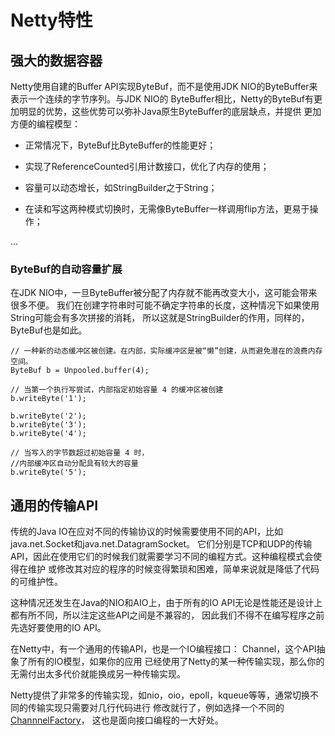 # Netty特性

## 强大的数据容器
Netty使用自建的Buffer API实现ByteBuf，而不是使用JDK NIO的ByteBuffer来表示一个连续的字节序列。与JDK NIO的
ByteBuffer相比，Netty的ByteBuf有更加明显的优势，这些优势可以弥补Java原生ByteBuffer的底层缺点，并提供
更加方便的编程模型：

- 正常情况下，ByteBuf比ByteBuffer的性能更好；

- 实现了ReferenceCounted引用计数接口，优化了内存的使用；

- 容量可以动态增长，如StringBuilder之于String；

- 在读和写这两种模式切换时，无需像ByteBuffer一样调用flip方法，更易于操作；

...


### ByteBuf的自动容量扩展
在JDK NIO中，一旦ByteBuffer被分配了内存就不能再改变大小，这可能会带来很多不便。 
我们在创建字符串时可能不确定字符串的长度，这种情况下如果使用String可能会有多次拼接的消耗，
所以这就是StringBuilder的作用，同样的，ByteBuf也是如此。

````text
// 一种新的动态缓冲区被创建。在内部，实际缓冲区是被“懒”创建，从而避免潜在的浪费内存空间。
ByteBuf b = Unpooled.buffer(4);

// 当第一个执行写尝试，内部指定初始容量 4 的缓冲区被创建
b.writeByte('1');

b.writeByte('2');
b.writeByte('3');
b.writeByte('4');

// 当写入的字节数超过初始容量 4 时，
//内部缓冲区自动分配具有较大的容量
b.writeByte('5');
````

## 通用的传输API
传统的Java IO在应对不同的传输协议的时候需要使用不同的API，比如java.net.Socket和java.net.DatagramSocket。
它们分别是TCP和UDP的传输API，因此在使用它们的时候我们就需要学习不同的编程方式。这种编程模式会使得在维护
或修改其对应的程序的时候变得繁琐和困难，简单来说就是降低了代码的可维护性。

这种情况还发生在Java的NIO和AIO上，由于所有的IO API无论是性能还是设计上都有所不同，所以注定这些API之间是不兼容的，
因此我们不得不在编写程序之前先选好要使用的IO API。

在Netty中，有一个通用的传输API，也是一个IO编程接口： Channel，这个API抽象了所有的IO模型，如果你的应用
已经使用了Netty的某一种传输实现，那么你的无需付出太多代价就能换成另一种传输实现。

Netty提供了非常多的传输实现，如nio，oio，epoll，kqueue等等，通常切换不同的传输实现只需要对几行代码进行
修改就行了，例如选择一个不同的 [ChannnelFactory](http://netty.io/4.0/api/io/netty/bootstrap/ChannelFactory.html)，
这也是面向接口编程的一大好处。


